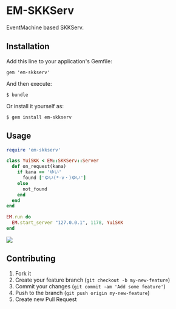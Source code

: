 # EM-SKKServ

EventMachine based SKKServ.

## Installation

Add this line to your application's Gemfile:

    gem 'em-skkserv'

And then execute:

    $ bundle

Or install it yourself as:

    $ gem install em-skkserv

## Usage

```ruby
require 'em-skkserv'

class YuiSKK < EM::SKKServ::Server
  def on_request(kana)
    if kana == 'ゆい'
      found ['ゆい(*-v・)ゆい']
    else
      not_found
    end
  end
end

EM.run do
  EM.start_server "127.0.0.1", 1178, YuiSKK
end
```

![](http://gyazo.com/348598abb3518dfdea39bba45d225fac.gif)

## Contributing

1. Fork it
2. Create your feature branch (`git checkout -b my-new-feature`)
3. Commit your changes (`git commit -am 'Add some feature'`)
4. Push to the branch (`git push origin my-new-feature`)
5. Create new Pull Request
